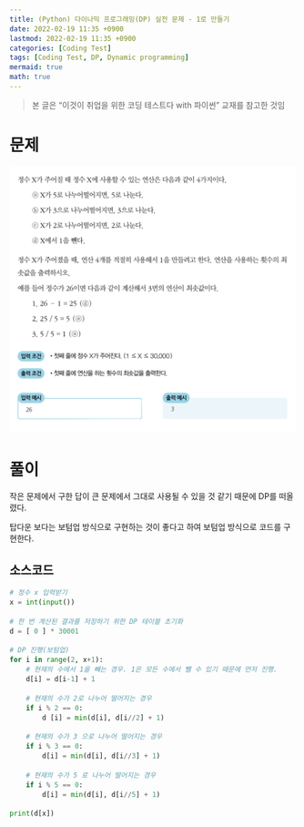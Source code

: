 ```yaml
---
title: (Python) 다이나믹 프로그래밍(DP) 실전 문제 - 1로 만들기
date: 2022-02-19 11:35 +0900
lastmod: 2022-02-19 11:35 +0900
categories: [Coding Test]
tags: [Coding Test, DP, Dynamic programming]
mermaid: true
math: true
---
```


> 본 글은 “이것이 취업을 위한 코딩 테스트다 with 파이썬” 교재를 참고한 것임
> 

# 문제

![Untitled](/assets/img/2022-02-19-dp2/Untitled.png)

# 풀이

작은 문제에서 구한 답이 큰 문제에서 그대로 사용될 수 있을 것 같기 때문에 DP를 떠올렸다. 

탑다운 보다는 보텀업 방식으로 구현하는 것이 좋다고 하여 보텀업 방식으로 코드를 구현한다. 

## 소스코드

```python
# 정수 x 입력받기
x = int(input())

# 한 번 계산된 결과를 저장하기 위한 DP 테이블 초기화
d = [ 0 ] * 30001

# DP 진행(보텀업)
for i in range(2, x+1):
    # 현재의 수에서 1을 빼는 경우. 1은 모든 수에서 뺄 수 있기 때문에 먼저 진행.
    d[i] = d[i-1] + 1

    # 현재의 수가 2로 나누어 떨어지는 경우
    if i % 2 == 0:
        d [i] = min(d[i], d[i//2] + 1) 
    
    # 현재의 수가 3 으로 나누어 떨어지는 경우
    if i % 3 == 0:
        d[i] = min(d[i], d[i//3] + 1) 
        
    # 현재의 수가 5 로 나누어 떨어지는 경우
    if i % 5 == 0:
        d[i] = min(d[i], d[i//5] + 1)

print(d[x])
```